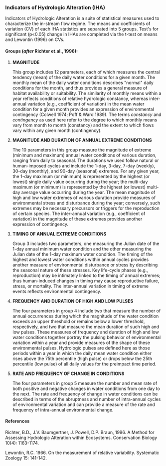 ### Indicators of Hydrologic Alteration (IHA)

Indicators of Hydrologic Alteration is a suite of statistical measures used to characterize the in-stream flow regime. The means and coefficients of variation (CV) of each IHA statistics are separated into 5 groups. Test's for significant (p<0.05) change in IHAs are completed via the t-test on means and Lewontin (1996) on CVs.

#### Groups (*after* Richter et.al., 1996):

1.	**MAGNITUDE** 

	This group includes 12 parameters, each of which measures the central tendency (mean) of the daily water conditions for a given month. The monthly mean of the daily water conditions describes "normal" daily conditions for the month, and thus provides a general measure of habitat availability or suitability. The similarity of monthly means within a year reflects conditions of relative hydrologic constancy, whereas inter-annual variation (e.g., coefficient of variation) in the mean water condition for a given month provides an expression of environmental contingency (Colwell 1974; Poff & Ward 1989). The terms *constancy* and *contingency* as used here refer to the degree to which monthly means vary from month to month (constancy) and the extent to which flows vary within any given month (contingency).

2. **MAGNITUDE AND DURATION OF ANNUAL EXTREME CONDITIONS**

	The 10 parameters in this group measure the magnitude of extreme (minimum and maximum) annual water conditions of various duration, ranging from daily to seasonal. The durations we used follow natural or human-imposed cycles and include the 1-day, 3-day, 7-day (weekly), 30-day (monthly), and 90-day (seasonal) extremes. For any given year, the 1-day maximum (or minimum) is represented by the highest (or lowest) single daily value occurring during the year; the multi-day maximum (or minimum) is represented by the highest (or lowest) multi-day average value occurring during the year. The mean magnitude of high and low water extremes of various duration provide measures of environmental stress and disturbance during the year; conversely, such extremes may be necessary precursors or triggers for the reproduction of certain species. The inter-annual variation (e.g., coefficient of variation) in the magnitude of these extremes provides another expression of contingency.

3. **TIMING OF ANNUAL EXTREME CONDITIONS**

	Group 3 includes two parameters, one measuring the Julian date of the 1-day annual minimum water condition and the other measuring the Julian date of the 1-day maximum water condition. The timing of the highest and lowest water conditions within annual cycles provides another measure of environmental disturbance or stress by describing the seasonal nature of these stresses. Key life-cycle phases (e.g., reproduction) may be intimately linked to the timing of annual extremes; thus human-induced changes in timing may cause reproductive failure, stress, or mortality. The inter-annual variation in timing of extreme events reflects environmental contingency.

4. **FREQUENCY AND DURATION OF HIGH AND LOW PULSES**

	The four parameters in group 4 include two that measure the number of annual occurrences during which the magnitude of the water condition exceeds an upper threshold or remains below a lower threshold, respectively, and two that measure the mean duration of such high and low pulses. These measures of frequency and duration of high and low water conditions together portray the pulsing behavior of environmental variation within a year and provide measures of the shape of these environmental pulses. Hydrologic pulses are defined here as those periods within a year in which the daily mean water condition either rises above the 75th percentile (high pulse) or drops below the 25th percentile (low pulse) of all daily values for the preimpact time period.

5. **RATE AND FREQUENCY OF CHANGE IN CONDITIONS**

	The four parameters in group 5 measure the number and mean rate of both positive and negative changes in water conditions from one day to the next. The rate and frequency of change in water conditions can be described in terms of the abruptness and number of intra-annual cycles of environmental variation and can provide a measure of the rate and frequency of intra-annual environmental change.

#### References

Richter, B.D., J.V. Baumgertner, J. Powell, D.P. Braun, 1996. A Method for Assessing Hydrologic Alteration within Ecosystems. Conservation Biology 10(4): 1163-1174.

Lewontin, R.C. 1966. On the measurement of relative variability. Systematic Zoology 15: 141-142.
